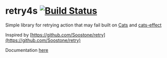 # retry4s [![Build Status](https://travis-ci.org/marcodippy/retry4s.svg?branch=master)](https://travis-ci.org/marcodippy/retry4s)


Simple library for retrying action that may fail built on [Cats](https://github.com/typelevel/cats) and [cats-effect](https://github.com/typelevel/cats-effect)

Inspired by [https://github.com/Soostone/retry](https://github.com/Soostone/retry)

Documentation [here](http://mdipaola.com/retry4s/docs/) 
